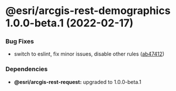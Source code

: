 # @esri/arcgis-rest-demographics 1.0.0-beta.1 (2022-02-17)


### Bug Fixes

* switch to eslint, fix minor issues, disable other rules ([ab47412](https://github.com/Esri/arcgis-rest-js/commit/ab474123d3a056dcd52a8898f39f287893626f35))





### Dependencies

* **@esri/arcgis-rest-request:** upgraded to 1.0.0-beta.1
